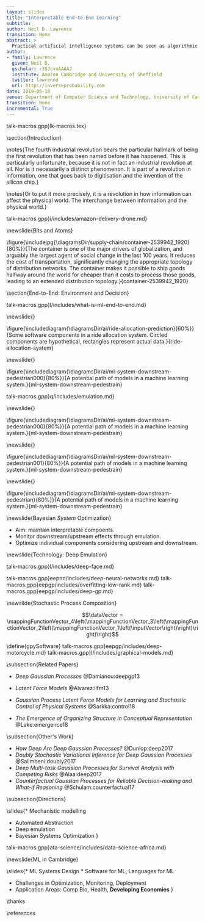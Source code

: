 ```yaml
---
layout: slides
title: "Interpretable End-to-End Learning"
subtitle: 
author: Neil D. Lawrence
transition: None
abstract: >
  Practical artificial intelligence systems can be seen as algorithmic decision makers. The fractal nature of decision making implies that this involves interacting systems of components where decisions are made multiple times across different time frames. This affects the decomposability of an artificial intelligence system. Classical systems design relies on decomposability for efficient maintenance and deployment of machine learning systems, in this talk we consider the challenges of optimizing and maintaining such systems.
author:
- family: Lawrence
  given: Neil D.
  gscholar: r3SJcvoAAAAJ
  institute: Amazon Cambridge and University of Sheffield
  twitter: lawrennd
  url: http://inverseprobability.com
date: 2019-06-18
venue: Department of Computer Science and Technology, University of Cambridge
transition: None
incremental: True
---
```


talk-macros.gpp}lk-macros.tex}

\section{Introduction}

\notes{The fourth industrial revolution bears the particular hallmark of being the first revolution that has been named before it has happened. This is particularly unfortunate, because it is not in fact an industrial revolution at  all. Nor is it necessarily a distinct phenomenon. It is part of a revolution in information, one that goes back to digitisation and the invention of the silicon chip.}

\notes{Or to put it more precisely, it is a revolution in how information can affect the physical world. The interchange between information and the physical world.}

talk-macros.gpp}i/includes/amazon-delivery-drone.md}

\newslide{Bits and Atoms}

\figure{\includejpg{\diagramsDir/supply-chain/container-2539942_1920}{80%}}{The container is one of the major drivers of globalization, and arguably the largest agent of social change in the last 100 years. It reduces the cost of transportation, significantly changing the appropriate topology of distribution networks. The container makes it possible to ship goods halfway around the world for cheaper than it costs to process those goods, leading to an extended distribution topology.}{container-2539942_1920}

\section{End-to-End: Environment and Decision}

talk-macros.gpp}l/includes/what-is-ml-end-to-end.md}

\newslide{}

\figure{\includediagram{\diagramsDir/ai/ride-allocation-prediction}{60%}}{Some software components in a ride allocation system. Circled components are hypothetical, rectangles represent actual data.}{ride-allocation-system}

\newslide{}

\figure{\includediagram{\diagramsDir/ai/ml-system-downstream-pedestrian000}{80%}}{A potential path of models in a machine learning system.}{ml-system-downstream-pedestrain}

talk-macros.gpp}q/includes/emulation.md}

\newslide{}

\figure{\includediagram{\diagramsDir/ai/ml-system-downstream-pedestrian000}{80%}}{A potential path of models in a machine learning system.}{ml-system-downstream-pedestrain}


\newslide{}

\figure{\includediagram{\diagramsDir/ai/ml-system-downstream-pedestrian001}{80%}}{A potential path of models in a machine learning system.}{ml-system-downstream-pedestrain}

\newslide{}

\figure{\includediagram{\diagramsDir/ai/ml-system-downstream-pedestrian}{80%}}{A potential path of models in a machine learning system.}{ml-system-downstream-pedestrain}

\newslide{Bayesian *System* Optimization}

* Aim: maintain interpretable compoents.
* Monitor downstream/upstream effects through emulation.
* Optimize individual components considering upstream and downstream.

\newslide{Technology: Deep Emulation}

talk-macros.gpp}l/includes/deep-face.md}
<!--talk-macros.gpp}l/includes/deep-learning-as-pinball.md}-->

talk-macros.gpp}eepnn/includes/deep-neural-networks.md}
talk-macros.gpp}eepgp/includes/overfitting-low-rank.md}
talk-macros.gpp}eepgp/includes/deep-gp.md}

\newslide{Stochastic Process Composition}

$$\dataVector = \mappingFunctionVector_4\left(\mappingFunctionVector_3\left(\mappingFunctionVector_2\left(\mappingFunctionVector_1\left(\inputVector\right)\right)\right)\right)$$
<!--include{_ai/includes/ai-vs-data-science-2.md}-->

<!-- in this short overview, don't introduce GPy or the data-->
<!--\define{stepFunctionData} -->
\define{gpySoftware}
talk-macros.gpp}eepgp/includes/deep-motorcycle.md}
talk-macros.gpp}l/includes/graphical-models.md}


<!--talk-macros.gpp}ealth/includes/malaria-gp.md}-->

\subsection{Related Papers}

* *Deep Gaussian Processes*
    @Damianou:deepgp13

* *Latent Force Models*
  @Alvarez:llfm13

* *Gaussian Process Latent Force Models for Learning and Stochastic Control of Physical Systems*
  @Sarkka:control18

* *The Emergence of Organizing Structure in Conceptual Representation*
  @Lake:emergence18

\subsection{Other's Work}

* *How Deep Are Deep Gaussian Processes?*
  @Dunlop:deep2017
* *Doubly Stochastic Variational Inference for Deep Gaussian Processes*
  @Salimbeni:doubly2017
* *Deep Multi-task Gaussian Processes for Survival Analysis with Competing Risks*
  @Alaa:deep2017
* *Counterfactual Gaussian Processes for Reliable Decision-making and What-if Reasoning*
    @Schulam:counterfactual17



\subsection{Directions}

\slides{* Mechanistic modelling
* Automated Abstraction
* Deep emulation
* Bayesian Systems Optimization
}

talk-macros.gpp}ata-science/includes/data-science-africa.md}

\newslide{ML in Cambridge}

\slides{* ML Systems Design
    * Software for ML, Languages for ML
* Challenges in Optimization, Monitoring, Deployment
* Application Areas: Comp Bio, Health, **Developing Economies**
}

\thanks

\references
